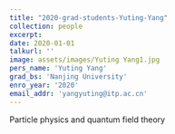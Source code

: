 ```yaml
---
title: "2020-grad-students-Yuting-Yang"
collection: people
excerpt: 
date: 2020-01-01
talkurl: ''
image: assets/images/Yuting Yang1.jpg
pers_name: 'Yuting Yang'
grad_bs: 'Nanjing University'
enro_year: '2020' 
email_addr: 'yangyuting@itp.ac.cn'
---
```



Particle physics and quantum field theory




